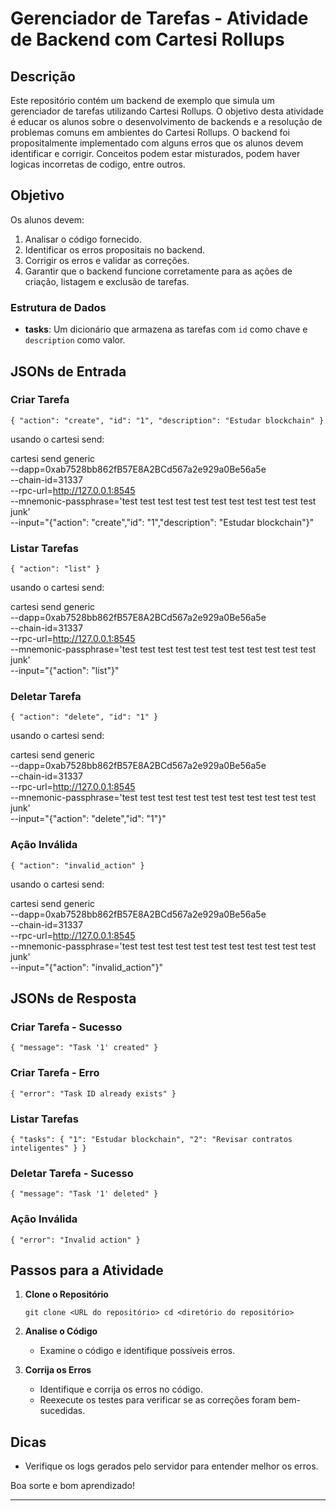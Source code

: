 # Gerenciador de Tarefas - Atividade de Backend com Cartesi Rollups

## Descrição

Este repositório contém um backend de exemplo que simula um gerenciador de tarefas utilizando Cartesi Rollups. O objetivo desta atividade é educar os alunos sobre o desenvolvimento de backends e a resolução de problemas comuns em ambientes do Cartesi Rollups. O backend foi propositalmente implementado com alguns erros que os alunos devem identificar e corrigir. Conceitos podem estar misturados, podem haver logicas incorretas de codigo, entre outros.

## Objetivo

Os alunos devem:

1.  Analisar o código fornecido.
2.  Identificar os erros propositais no backend.
3.  Corrigir os erros e validar as correções.
4.  Garantir que o backend funcione corretamente para as ações de criação, listagem e exclusão de tarefas.

### Estrutura de Dados

-   **tasks**: Um dicionário que armazena as tarefas com `id` como chave e `description` como valor.

## JSONs de Entrada

### Criar Tarefa


`{
    "action": "create",
    "id": "1",
    "description": "Estudar blockchain"
}` 

usando o cartesi send:

cartesi send generic \
    --dapp=0xab7528bb862fB57E8A2BCd567a2e929a0Be56a5e \
    --chain-id=31337 \
    --rpc-url=http://127.0.0.1:8545 \
    --mnemonic-passphrase='test test test test test test test test test test test junk' \
    --input="{"action": "create","id": "1","description": "Estudar blockchain"}"

### Listar Tarefas


`{
    "action": "list"
}` 

usando o cartesi send:

cartesi send generic \
    --dapp=0xab7528bb862fB57E8A2BCd567a2e929a0Be56a5e \
    --chain-id=31337 \
    --rpc-url=http://127.0.0.1:8545 \
    --mnemonic-passphrase='test test test test test test test test test test test junk' \
    --input="{"action": "list"}"

### Deletar Tarefa


`{
    "action": "delete",
    "id": "1"
}` 

usando o cartesi send:

cartesi send generic \
    --dapp=0xab7528bb862fB57E8A2BCd567a2e929a0Be56a5e \
    --chain-id=31337 \
    --rpc-url=http://127.0.0.1:8545 \
    --mnemonic-passphrase='test test test test test test test test test test test junk' \
    --input="{"action": "delete","id": "1"}"
### Ação Inválida


`{
    "action": "invalid_action"
}` 

usando o cartesi send:

cartesi send generic \
    --dapp=0xab7528bb862fB57E8A2BCd567a2e929a0Be56a5e \
    --chain-id=31337 \
    --rpc-url=http://127.0.0.1:8545 \
    --mnemonic-passphrase='test test test test test test test test test test test junk' \
    --input="{"action": "invalid_action"}"

## JSONs de Resposta

### Criar Tarefa - Sucesso


`{
    "message": "Task '1' created"
}` 

### Criar Tarefa - Erro


`{
    "error": "Task ID already exists"
}` 

### Listar Tarefas


`{
    "tasks": {
        "1": "Estudar blockchain",
        "2": "Revisar contratos inteligentes"
    }
}` 

### Deletar Tarefa - Sucesso


`{
    "message": "Task '1' deleted"
}` 

### Ação Inválida


`{
    "error": "Invalid action"
}` 

## Passos para a Atividade

1.  **Clone o Repositório**
    
    `git clone <URL do repositório>
    cd <diretório do repositório>` 
    
2.  **Analise o Código**
    
    -   Examine o código e identifique possíveis erros.
    
3.  **Corrija os Erros**
    
    -   Identifique e corrija os erros no código.
    -   Reexecute os testes para verificar se as correções foram bem-sucedidas.

## Dicas

-   Verifique os logs gerados pelo servidor para entender melhor os erros.

Boa sorte e bom aprendizado!

----------
